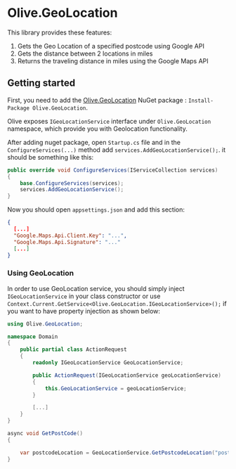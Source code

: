 # Olive.GeoLocation

This library provides these features:
1. Gets the Geo Location of a specified postcode using Google API
2. Gets the distance between 2 locations in miles
3. Returns the traveling distance in miles using the Google Maps API

## Getting started

First, you need to add the [Olive.GeoLocation](https://www.nuget.org/packages/Olive.GeoLocation/) NuGet package : `Install-Package Olive.GeoLocation`.

Olive exposes `IGeoLocationService` interface under `Olive.GeoLocation` namespace, which provide you with Geolocation functionality.

After adding nuget package, open `Startup.cs` file and in the `ConfigureServices(...)` method add `services.AddGeoLocationService();`. it should be something like this:
```csharp
public override void ConfigureServices(IServiceCollection services)
{
    base.ConfigureServices(services);
    services.AddGeoLocationService();
}
```

Now you should open `appsettings.json` and add this section:
```json
{
  [...]
  "Google.Maps.Api.Client.Key": "...",
  "Google.Maps.Api.Signature": "..."
  [...]
}

```

### Using GeoLocation

In order to use GeoLocation service, you should simply inject `IGeoLocationService` in your class constructor or use `Context.Current.GetService<Olive.GeoLocation.IGeoLocationService>();` if you want to have property injection as shown below:

```csharp
using Olive.GeoLocation;

namespace Domain
{
    public partial class ActionRequest
    {
        readonly IGeoLocationService GeoLocationService;

        public ActionRequest(IGeoLocationService geoLocationService)
        {
            this.GeoLocationService = geoLocationService;
        }

		[...]
    }
}
```

```csharp
async void GetPostCode()
{

    var postcodeLocation = GeoLocationService.GetPostcodeLocation("post code","GB");
}
```